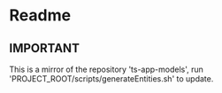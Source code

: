 # Readme

## IMPORTANT

This is a mirror of the repository 'ts-app-models', run 'PROJECT_ROOT/scripts/generateEntities.sh' to update.
